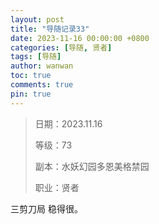 ```yaml
---
layout: post
title: "导随记录33"
date: 2023-11-16 00:00:00 +0800
categories: [导随, 贤者]
tags: [导随]
author: wanwan
toc: true
comments: true
pin: true
---
```

> 日期：2023.11.16
>
> 等级：73
>
> 副本：水妖幻园多恩美格禁园
>
> 职业：贤者

三剪刀局 稳得很。